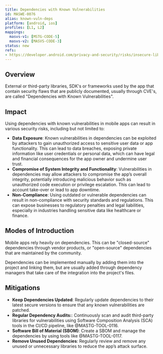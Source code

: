 ```yaml
---
title: Dependencies with Known Vulnerabilities
id: MASWE-0076
alias: known-vuln-deps
platform: [android, ios]
profiles: [L1, L2]
mappings:
  masvs-v1: [MSTG-CODE-5]
  masvs-v2: [MASVS-CODE-3]
status: new
refs:
- https://developer.android.com/privacy-and-security/risks/insecure-library
---
```


## Overview

External or third-party libraries, SDK's or frameworks used by the app that contain security flaws that are publicly documented, usually through CVE's, are called "Dependencies with Known Vulnerabilities".

## Impact

Using dependencies with known vulnerabilities in mobile apps can result in various security risks, including but not limited to:

- **Data Exposure**: Known vulnerabilities in dependencies can be exploited by attackers to gain unauthorized access to sensitive user data or app functionality. This can lead to data breaches, exposing private information like user credentials or personal data, which can have legal and financial consequences for the app owner and undermine user trust.
- **Compromise of System Integrity and Functionality**: Vulnerabilities in dependencies may allow attackers to compromise the app’s overall integrity, potentially introducing malicious behavior such as unauthorized code execution or privilege escalation. This can lead to account take-over or lead to app downtime.
- **Non-Compliance**: Using outdated or vulnerable dependencies can result in non-compliance with security standards and regulations. This can expose businesses to regulatory penalties and legal liabilities, especially in industries handling sensitive data like healthcare or finance.

## Modes of Introduction

Mobile apps rely heavily on dependencies. This can be "closed-source" dependencies through vendor products, or "open-source" dependencies that are maintained by the community.

Dependencies can be implemented manually by adding them into the project and linking them, but are usually added through dependency managers that take care of the integration into the project's files.

## Mitigations

- **Keep Dependencies Updated**: Regularly update dependencies to their latest secure versions to ensure that any known vulnerabilities are patched.
- **Regular Dependency Audits:**: Continuously scan and audit third-party libraries for vulnerabilities using Software Composition Analysis (SCA) tools in the CI/CD pipeline, like @MASTG-TOOL-0116.
- **Software Bill of Material (SBOM)**: Create a SBOM and manage the dependencies by using tools like @MASTG-TOOL-0117.
- **Remove Unused Dependencies**: Regularly review and remove any unused or unnecessary libraries to reduce the app’s attack surface.
